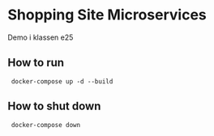 # Shopping Site Microservices
Demo i klassen e25


## How to run

```
 docker-compose up -d --build

```
## How to shut down
```
 docker-compose down

```
